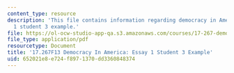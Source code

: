 ```yaml
---
content_type: resource
description: 'This file contains information regarding democracy in America: essay
  1 student 3 example.'
file: https://ol-ocw-studio-app-qa.s3.amazonaws.com/courses/17-267-democracy-in-america-fall-2013/652021e8e724f8971370dd3360848374_MIT17_267F13_Stu3Essay1.pdf
file_type: application/pdf
resourcetype: Document
title: '17.267F13 Democracy In America: Essay 1 Student 3 Example'
uid: 652021e8-e724-f897-1370-dd3360848374
---
```

